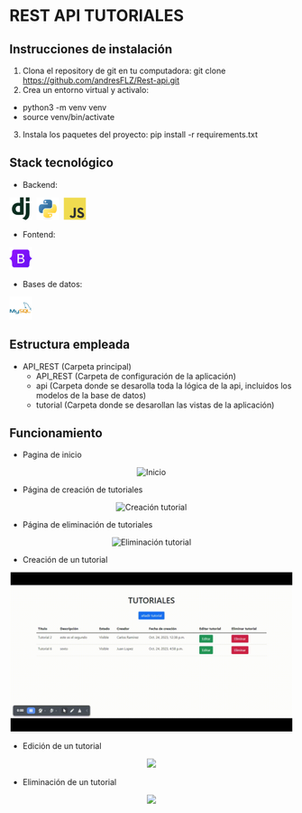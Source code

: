 # REST API TUTORIALES

## Instrucciones de instalación

1. Clona el repository de git en tu computadora: git clone https://github.com/andresFLZ/Rest-api.git
2. Crea un entorno virtual y activalo:
  - python3 -m venv venv
  - source venv/bin/activate
3. Instala los paquetes del proyecto: pip install -r requirements.txt 

## Stack tecnológico

- Backend:
  
<img src="https://github.com/devicons/devicon/blob/master/icons/django/django-plain.svg" title="Django" alt="Django" width="40" height="40"/>&nbsp;
<img src="https://github.com/devicons/devicon/blob/master/icons/python/python-original.svg" title="Python" alt="Python" width="40" height="40"/>&nbsp;
<img src="https://github.com/devicons/devicon/blob/master/icons/javascript/javascript-original.svg" title="Javascript" alt="Javascript" width="40" height="40"/>&nbsp;

- Fontend:
  
<img src="https://github.com/devicons/devicon/blob/master/icons/bootstrap/bootstrap-original.svg" title="Bootstrap" alt="Bootstrap" width="40" height="40"/>&nbsp;
 
- Bases de datos:

<img src="https://github.com/devicons/devicon/blob/master/icons/mysql/mysql-original-wordmark.svg" title="Javascript" alt="Javascript" width="40" height="40"/>&nbsp;

## Estructura empleada

- API_REST (Carpeta principal)
    - API_REST (Carpeta de configuración de la aplicación)
    - api (Carpeta donde se desarolla toda la lógica de la api, incluidos los modelos de la base de datos)
    - tutorial (Carpeta donde se desarollan las vistas de la aplicación)

## Funcionamiento

- Pagina de inicio
  
<div id="img" align="center">
  <image src="https://github.com/andresFLZ/Rest-api/blob/main/img/inicio.png" alt="Inicio">
</div>
    
- Página de creación de tutoriales

<div id="img" align="center">
  <image src="https://github.com/andresFLZ/Rest-api/blob/main/img/creaci%C3%B3n%20de%20tutorial.png" alt="Creación tutorial">
</div>

- Página de eliminación de tutoriales

<div id="img" align="center">
  <image src="https://github.com/andresFLZ/Rest-api/blob/main/img/eliminaci%C3%B3n%20de%20un%20tutorial.png" alt="Eliminación tutorial">
</div>

- Creación de un tutorial

<div id="header" align="center">
  <img src="https://github.com/andresFLZ/Rest-api/blob/main/img/Crear%20tutorial.gif" width="500" />
</div>

- Edición de un tutorial

<div id="header" align="center">
  <img src="https://github.com/andresFLZ/Rest-api/blob/main/img/Edici%C3%B3n%20de%20un%20tutorial.gif" width="500" />
</div>

- Eliminación de un tutorial

<div id="header" align="center">
  <img src="https://github.com/andresFLZ/Rest-api/blob/main/img/Eliminaci%C3%B3n%20de%20tutorial.gif" width="500" />
</div>
